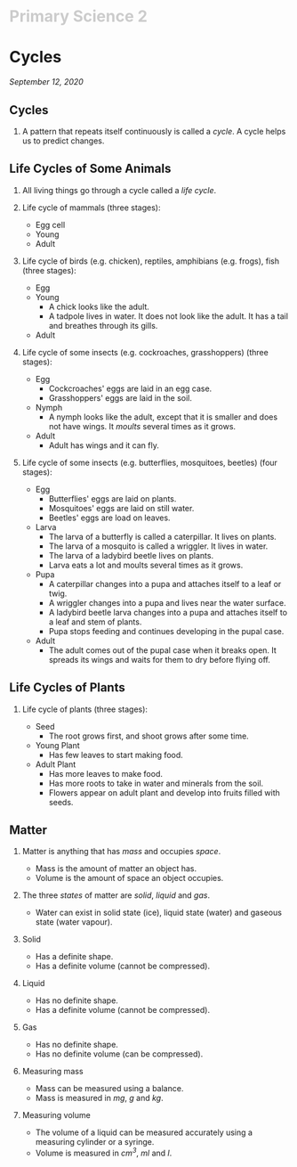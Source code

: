 <h1 style="color: #ccc">Primary Science 2</h1>

# Cycles

*September 12, 2020*

## Cycles

1. A pattern that repeats itself continuously is called a *cycle*. A cycle helps us to predict changes.

## Life Cycles of Some Animals

1. All living things go through a cycle called a *life cycle*.

2. Life cycle of mammals (three stages):

    - Egg cell
    - Young
    - Adult

2. Life cycle of birds (e.g. chicken), reptiles, amphibians (e.g. frogs), fish (three stages):

    - Egg
    - Young
        - A chick looks like the adult.
        - A tadpole lives in water. It does not look like the adult. It has a tail and breathes through its gills.
    - Adult

3. Life cycle of some insects (e.g. cockroaches, grasshoppers) (three stages):

    - Egg
        - Cockcroaches' eggs are laid in an egg case.
        - Grasshoppers' eggs are laid in the soil.
    - Nymph
        - A nymph looks like the adult, except that it is smaller and does not have wings. It *moults* several times as it grows.
    - Adult
        - Adult has wings and it can fly.

4. Life cycle of some insects (e.g. butterflies, mosquitoes, beetles) (four stages):

    - Egg
        - Butterflies' eggs are laid on plants.
        - Mosquitoes' eggs are laid on still water.
        - Beetles' eggs are load on leaves.
    - Larva
        - The larva of a butterfly is called a caterpillar. It lives on plants.
        - The larva of a mosquito is called a wriggler. It lives in water.
        - The larva of a ladybird beetle lives on plants.
        - Larva eats a lot and moults several times as it grows.
    - Pupa
        - A caterpillar changes into a pupa and attaches itself to a leaf or twig.
        - A wriggler changes into a pupa and lives near the water surface.
        - A ladybird beetle larva changes into a pupa and attaches itself to a leaf and stem of plants.
        - Pupa stops feeding and continues developing in the pupal case.
    - Adult
        - The adult comes out of the pupal case when it breaks open. It spreads its wings and waits for them to dry before flying off.

## Life Cycles of Plants

1. Life cycle of plants (three stages):

    - Seed
        - The root grows first, and shoot grows after some time.
    - Young Plant
        - Has few leaves to start making food.
    - Adult Plant
        - Has more leaves to make food.
        - Has more roots to take in water and minerals from the soil.
        - Flowers appear on adult plant and develop into fruits filled with seeds.

## Matter

1. Matter is anything that has *mass* and occupies *space*.

    - Mass is the amount of matter an object has.
    - Volume is the amount of space an object occupies.

2. The three *states* of matter are *solid*, *liquid* and *gas*.

    - Water can exist in solid state (ice), liquid state (water) and gaseous state (water vapour).

3. Solid

    - Has a definite shape.
    - Has a definite volume (cannot be compressed).

4. Liquid

    - Has no definite shape.
    - Has a definite volume (cannot be compressed).

5. Gas

    - Has no definite shape.
    - Has no definite volume (can be compressed).

6. Measuring mass

    - Mass can be measured using a balance.
    - Mass is measured in *mg*, *g* and *kg*.

7. Measuring volume

    - The volume of a liquid can be measured accurately using a measuring cylinder or a syringe.
    - Volume is measured in *cm<sup>3</sup>*, *ml* and *l*.
